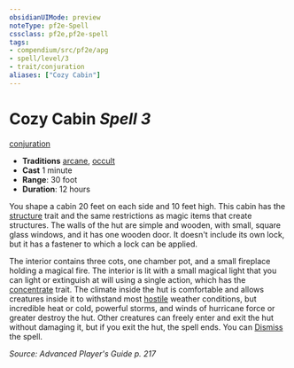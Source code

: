 ```yaml
---
obsidianUIMode: preview
noteType: pf2e-Spell
cssclass: pf2e,pf2e-spell
tags:
- compendium/src/pf2e/apg
- spell/level/3
- trait/conjuration
aliases: ["Cozy Cabin"]
---
```

# Cozy Cabin *Spell 3*   
[conjuration](rules/traits/conjuration.md "Conjuration School Trait")  

- **Traditions** [arcane](rules/traits/arcane.md "Arcane Tradition Trait"), [occult](rules/traits/occult.md "Occult Tradition Trait")
- **Cast** 1 minute 
- **Range**: 30 foot
- **Duration**: 12 hours

You shape a cabin 20 feet on each side and 10 feet high. This cabin has the [structure](rules/traits/structure.md "Structure General Trait") trait and the same restrictions as magic items that create structures. The walls of the hut are simple and wooden, with small, square glass windows, and it has one wooden door. It doesn't include its own lock, but it has a fastener to which a lock can be applied.

The interior contains three cots, one chamber pot, and a small fireplace holding a magical fire. The interior is lit with a small magical light that you can light or extinguish at will using a single action, which has the [concentrate](rules/traits/concentrate.md "Concentrate Action & Ability Trait") trait. The climate inside the hut is comfortable and allows creatures inside it to withstand most [hostile](rules/conditions.md#Hostile) weather conditions, but incredible heat or cold, powerful storms, and winds of hurricane force or greater destroy the hut. Other creatures can freely enter and exit the hut without damaging it, but if you exit the hut, the spell ends. You can [Dismiss](rules/actions/dismiss.md) the spell.

*Source: Advanced Player's Guide p. 217*